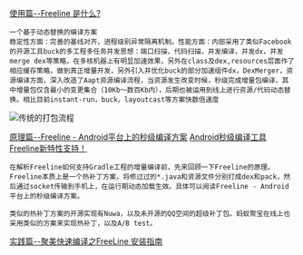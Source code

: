 [使用篇--Freeline 是什么? ](https://www.freelinebuild.com/docs/zh_cn/###)
```
一个基于动态替换的编译方案
稳定性方面：完善的基线对齐，进程级别异常隔离机制。性能方面：内部采用了类似Facebook的开源工具buck的多工程多任务并发思想：端口扫描，代码扫描，并发编译，并发dx，并发merge dex等策略，在多核机器上有明显加速效果，另外在class及dex,resources层面作了相应缓存策略，做到真正增量开发，另外引入并优化buck的部分加速组件dx，DexMerger，资源编译方面，深入改造了Aapt资源编译流程，当资源发生改变时候，秒级完成增量包编译，其中增量包仅含最小的变更集合（10Kb～数百Kb内），后期也被运用到线上进行资源/代码动态替换。相比目前instant-run，buck，layoutcast等方案快数倍速度
```
![传统的打包流程](http://img3.tbcdn.cn/L1/461/1/4c1a0d0bbf2efd47af05db3f26d20044624891a0.png)



[原理篇--Freeline - Android平台上的秒级编译方案](https://yq.aliyun.com/articles/59122)
[Android秒级编译工具Freeline新特性支持！](https://yq.aliyun.com/articles/62334)
```
在解析Freeline如何支持Gradle工程的增量编译前，先来回顾一下Freeline的原理。Freeline本质上是一个热补丁方案，将修过过的*.java和资源文件分别打成dex和pack，然后通过socket传输到手机上，在运行期动态加载生效。具体可以阅读Freeline - Android平台上的秒级编译方案。

类似的热补丁方案的开源实现有Nuwa，以及未开源的QQ空间的超级补丁包。蚂蚁聚宝在线上也采用类似的方案来实现热补丁，以及A/B test。
```
[实践篇--聚美快速编译之FreeLine 安装指南](http://www.jianshu.com/p/3e375d3d5401)
